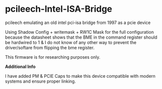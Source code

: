 # pcileech-Intel-ISA-Bridge
pcileech emulating an old intel pci-isa bridge from 1997 as a pcie device

Using Shadow Config + writemask + RW1C Mask for the full configuration because
the datasheet shows that the BME in the command register should be hardwired to 1 &
I do not know of any other way to prevent the driver/softare from flipping the bme register.

This firmware is for researching purposes only.

**Additional Info**

I have added PM & PCIE Caps to make this device compatible with modern systems and ensure proper linking.
